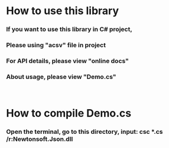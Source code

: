 How to use this library
================
### If you want to use this library in C# project,  
### Please using "**acsv**" file in project  
### For API details, please view "**online docs**"  
### About usage, please view "**Demo.cs**"  
<br>  

How to compile Demo.cs
================
### Open the terminal, go to this directory, input: csc *.cs /r:Newtonsoft.Json.dll